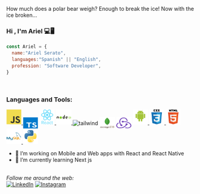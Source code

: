 How much does a polar bear weigh? Enough to break the ice!
Now with the ice broken...
### Hi , I'm Ariel 💻🖥

```js
const Ariel = {
  name:"Ariel Serato",
  languages:"Spanish" || "English",
  profession: "Software Developer",
}
```
<br>

<h3 align="left">Languages and Tools:</h3>
<p align="left">
  <a href="https://developer.mozilla.org/en-US/docs/Web/JavaScript" target="_blank"
    rel="noreferrer"> <img
      src="https://raw.githubusercontent.com/devicons/devicon/master/icons/javascript/javascript-original.svg"
      alt="javascript" width="40" height="40" /> </a> 
  <img align="center" src="https://raw.githubusercontent.com/devicons/devicon/master/icons/typescript/typescript-original.svg" alt="typescript" width="40" height="30"/> 
  <a href="https://reactjs.org/" target="_blank" rel="noreferrer"> <img
      src="https://raw.githubusercontent.com/devicons/devicon/master/icons/react/react-original-wordmark.svg"
      alt="react" width="40" height="40" /> </a>
   <a href="https://nodejs.org" target="_blank" rel="noreferrer"> <img
      src="https://raw.githubusercontent.com/devicons/devicon/master/icons/nodejs/nodejs-original-wordmark.svg"
      alt="nodejs" width="40" height="40" /> </a>
   <img align="center" src="https://www.vectorlogo.zone/logos/tailwindcss/tailwindcss-icon.svg" alt="tailwind" width="40" height="30"/>
    <img align="center" src="https://raw.githubusercontent.com/devicons/devicon/master/icons/mongodb/mongodb-original-wordmark.svg" alt="mongodb" width="40" height="30"/>
  <img align="center" src="https://raw.githubusercontent.com/devicons/devicon/master/icons/redux/redux-original.svg" alt="redux" width="40" height="30"/>
  <a href="https://developer.android.com" target="_blank" rel="noreferrer"> <img
      src="https://raw.githubusercontent.com/devicons/devicon/master/icons/android/android-original-wordmark.svg"
      alt="android" width="40" height="40" /> </a> 
  <a href="https://www.cprogramming.com/" target="_blank"
    rel="noreferrer"> <a href="https://www.w3schools.com/css/" target="_blank"
    rel="noreferrer"> <img
      src="https://raw.githubusercontent.com/devicons/devicon/master/icons/css3/css3-original-wordmark.svg" alt="css3"
      width="40" height="40" /> </a> <a href="https://www.w3.org/html/" target="_blank" rel="noreferrer"> <img
      src="https://raw.githubusercontent.com/devicons/devicon/master/icons/html5/html5-original-wordmark.svg"
      alt="html5" width="40" height="40" /> </a> 
   <a href="https://www.mysql.com/" target="_blank" rel="noreferrer"> <img
      src="https://raw.githubusercontent.com/devicons/devicon/master/icons/mysql/mysql-original-wordmark.svg"
      alt="mysql" width="40" height="40" /> </a> 
   <a href="https://www.python.org" target="_blank" rel="noreferrer"> <img
      src="https://raw.githubusercontent.com/devicons/devicon/master/icons/python/python-original.svg" alt="python"
      width="40" height="40" /> </a> 

<br>

- 🔭 I’m working on Mobile and Web apps with React and React Native
- 🌱 I’m currently learning Next js

<br>
<i>Follow me around the web:</i><br>
<a href="https://www.linkedin.com/in/ariel-serato-2623bb186/" target="_blank"><img src="https://img.shields.io/badge/LinkedIn-%230077B5.svg?&style=flat-square&logo=linkedin&logoColor=white" alt="LinkedIn"></a>
<a href="https://www.instagram.com/seratoariel/" target="_blank"><img src="https://img.shields.io/badge/Instagram-%23E4405F.svg?&style=flat-square&logo=instagram&logoColor=white" alt="Instagram"></a>
</div>
